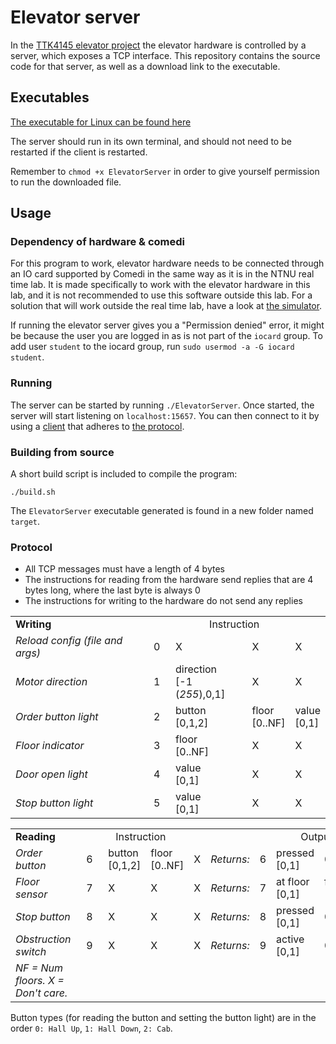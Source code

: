 # Elevator server
In the [TTK4145 elevator project](https://github.com/TTK4145/Project) the elevator hardware is controlled by a server, which exposes a TCP interface. This repository contains the source code for that server, as well as a download link to the executable.

## Executables

[The executable for Linux can be found here](https://github.com/TTK4145/elevator-server/releases/latest)
 
The server should run in its own terminal, and should not need to be restarted if the client is restarted.

Remember to `chmod +x ElevatorServer` in order to give yourself permission to run the downloaded file.

## Usage
### Dependency of hardware & comedi
For this program to work, elevator hardware needs to be connected through an IO card supported by Comedi in the same way as it is in the NTNU real time lab. It is made specifically to work with the elevator hardware in this lab, and it is not recommended to use this software outside this lab. For a solution that will work outside the real time lab, have a look at [the simulator](https://github.com/TTK4145/Simulator-v2).

If running the elevator server gives you a "Permission denied" error, it might be because the user you are logged in as is not part of the `iocard` group. To add user `student` to the iocard group, run `sudo usermod -a -G iocard student`.

### Running
The server can be started by running `./ElevatorServer`. Once started, the server will start listening on `localhost:15657`. You can then connect to it by using a [client](https://github.com/TTK4145?q=driver) that adheres to [the protocol](https://github.com/TTK4145/elevator-server#protocol).


### Building from source
A short build script is included to compile the program:

`./build.sh`

The `ElevatorServer` executable generated is found in a new folder named `target`.

### Protocol

 - All TCP messages must have a length of 4 bytes
 - The instructions for reading from the hardware send replies that are 4 bytes long, where the last byte is always 0
 - The instructions for writing to the hardware do not send any replies
 
 
<table>
    <tbody>
        <tr>
            <td><strong>Writing</strong></td>
            <td align="center" colspan="4">Instruction</td>
        </tr>
        <tr>
            <td><em>Reload config (file and args)</em></td>
            <td>&nbsp;&nbsp;0&nbsp;&nbsp;</td>
            <td>X</td>
            <td>X</td>
            <td>X</td>
        </tr>
        <tr>
            <td><em>Motor direction</em></td>
            <td>&nbsp;&nbsp;1&nbsp;&nbsp;</td>
            <td>direction<br>[-1 (<em>255</em>),0,1]</td>
            <td>X</td>
            <td>X</td>
        </tr>
        <tr>
            <td><em>Order button light</em></td>
            <td>&nbsp;&nbsp;2&nbsp;&nbsp;</td>
            <td>button<br>[0,1,2]</td>
            <td>floor<br>[0..NF]</td>
            <td>value<br>[0,1]</td>
        </tr>
        <tr>
            <td><em>Floor indicator</em></td>
            <td>&nbsp;&nbsp;3&nbsp;&nbsp;</td>
            <td>floor<br>[0..NF]</td>
            <td>X</td>
            <td>X</td>
        </tr>
        <tr>
            <td><em>Door open light</em></td>
            <td>&nbsp;&nbsp;4&nbsp;&nbsp;</td>
            <td>value<br>[0,1]</td>
            <td>X</td>
            <td>X</td>
        </tr>
        <tr>
            <td><em>Stop button light</em></td>
            <td>&nbsp;&nbsp;5&nbsp;&nbsp;</td>
            <td>value<br>[0,1]</td>
            <td>X</td>
            <td>X</td>
        </tr>
    </tbody>
</table>
<table>
    <tbody>        
        <tr>
            <td><strong>Reading</strong></td>
            <td align="center" colspan="4">Instruction</td>
            <td></td>
            <td align="center" colspan="4">Output</td>
        </tr>
        <tr>
            <td><em>Order button</em></td>
            <td>&nbsp;&nbsp;6&nbsp;&nbsp;</td>
            <td>button<br>[0,1,2]</td>
            <td>floor<br>[0..NF]</td>
            <td>X</td>
            <td align="right"><em>Returns:</em></td>
            <td>6</td>
            <td>pressed<br>[0,1]</td>
            <td>0</td>
            <td>0</td>
        </tr>
        <tr>
            <td><em>Floor sensor</em></td>
            <td>&nbsp;&nbsp;7&nbsp;&nbsp;</td>
            <td>X</td>
            <td>X</td>
            <td>X</td>
            <td align="right"><em>Returns:</em></td>
            <td>7</td>
            <td>at floor<br>[0,1]</td>
            <td>floor<br>[0..NF]</td>
            <td>0</td>
        </tr>
        <tr>
            <td><em>Stop button</em></td>
            <td>&nbsp;&nbsp;8&nbsp;&nbsp;</td>
            <td>X</td>
            <td>X</td>
            <td>X</td>
            <td align="right"><em>Returns:</em></td>
            <td>8</td>
            <td>pressed<br>[0,1]</td>
            <td>0</td>
            <td>0</td>
        </tr>
        <tr>
            <td><em>Obstruction switch</em></td>
            <td>&nbsp;&nbsp;9&nbsp;&nbsp;</td>
            <td>X</td>
            <td>X</td>
            <td>X</td>
            <td align="right"><em>Returns:</em></td>
            <td>9</td>
            <td>active<br>[0,1]</td>
            <td>0</td>
            <td>0</td>
        </tr>
        <tr>
            <td colspan="0"><em>NF = Num floors. X = Don't care.</em></td>
        </tr>
    </tbody>
</table>
 
Button types (for reading the button and setting the button light) are in the order `0: Hall Up`, `1: Hall Down`, `2: Cab`.